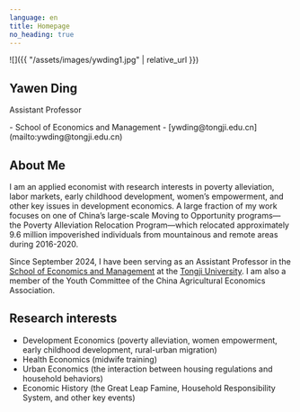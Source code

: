 ```yaml
---
language: en
title: Homepage
no_heading: true
---
```

<div class="row">
<div class="col-md-4" markdown="1">
<div class="site-personal-heading" markdown="1">
![]({{ "/assets/images/ywding1.jpg" | relative_url }})

## Yawen Ding

Assistant Professor
</div>
<div class="site-personal-info" markdown="1">
- <span class="icon icon-office"></span> School of Economics and Management
- <span class="icon icon-mail"></span> [ywding@tongji.edu.cn](mailto:ywding@tongji.edu.cn) 
</div>
</div>
<div class="col-md-8" markdown="1">

## About Me

I am an applied economist with research interests in poverty alleviation, labor markets, early childhood development, women’s empowerment, and other key issues in development economics. A large fraction of my work focuses on one of China’s large-scale Moving to Opportunity programs—the Poverty Alleviation Relocation Program—which relocated approximately 9.6 million impoverished individuals from mountainous and remote areas during 2016-2020.

Since September 2024, I have been serving as an Assistant Professor in the [School of Economics and Management](https://sem.tongji.edu.cn/semch/) at the [Tongji University](https://www.tongji.edu.cn/). I am also a member of the Youth Committee of the China Agricultural Economics Association.

## Research interests

- Development Economics (poverty alleviation, women empowerment, early childhood development, rural-urban migration)
- Health Economics (midwife training)
- Urban Economics (the interaction between housing regulations and household behaviors)
- Economic History (the Great Leap Famine, Household Responsibility System, and other key events)
